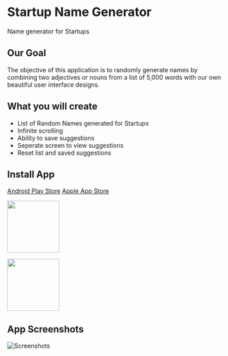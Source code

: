# Startup Name Generator

Name generator for Startups

## Our Goal

The objective of this application is to randomly generate names by combining two adjectives or nouns from a list of 5,000 words
 with our own beautiful user interface designs. 

## What you will create

- List of Random Names generated for Startups
- Infinite scrolling
- Ability to save suggestions
- Seperate screen to view suggestions
- Reset list and saved suggestions

## Install App
[Android Play Store](https://play.google.com/store/apps/details?id=com.devengoratela.startupnames)
[Apple App Store](https://apps.apple.com/us/app/startup-names-generator/id1607533322)

[<img src="https://github.com/devenkhatri/flutter_startup_namer/blob/main/common/download_on_the_App_Store_Badge_US-UK_blk.png" width="120">](https://apps.apple.com/us/app/startup-names-generator/id1607533322)

[<img src="https://github.com/devenkhatri/flutter_startup_namer/blob/main/common/google-play-badge.png" width="120">](https://play.google.com/store/apps/details?id=com.devengoratela.startupnames)


## App Screenshots
![Screenshots](https://github.com/devenkhatri/flutter_startup_namer/blob/main/common/screenshots/screenshots.gif)
